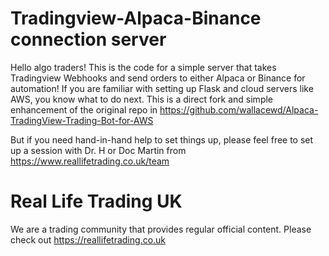 # Tradingview-Alpaca-Binance connection server

Hello algo traders! This is the code for a simple server that takes Tradingview Webhooks and send orders to either Alpaca or Binance for automation! If you are familiar with setting up Flask and cloud servers like AWS, you know what to do next. This is a direct fork and simple enhancement of the original repo in
https://github.com/wallacewd/Alpaca-TradingView-Trading-Bot-for-AWS

But if you need hand-in-hand help to set things up, please feel free to set up a session with Dr. H or Doc Martin from https://www.reallifetrading.co.uk/team

# Real Life Trading UK

We are a trading community that provides regular official content. Please check out https://reallifetrading.co.uk
